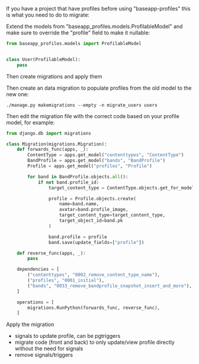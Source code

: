 If you have a project that have profiles before using "baseapp-profiles" this is what you need to do to migrate:

Extend the models from "baseapp_profiles.models.ProfilableModel" and make sure to override the "profile" field to make it nullable:

```python
from baseapp_profiles.models import ProfilableModel


class User(ProfilableModel):
    pass
```

Then create migrations and apply them

Then create an data migration to populate profiles from the old model to the new one:

```
./manage.py makemigrations --empty -n migrate_users users
```

Then edit the migration file with the correct code based on your profile model, for example:

```python
from django.db import migrations

class Migration(migrations.Migration):
    def forwards_func(apps, _):
        ContentType = apps.get_model("contenttypes", "ContentType")
        BandProfile = apps.get_model("bands", "BandProfile")
        Profile = apps.get_model("profiles", "Profile")

        for band in BandProfile.objects.all():
            if not band.profile_id:
                target_content_type = ContentType.objects.get_for_model(band)

                profile = Profile.objects.create(
                    name=band.name,
                    avatar=band.profile_image,
                    target_content_type=target_content_type,
                    target_object_id=band.pk
                )

                band.profile = profile
                band.save(update_fields=["profile"])

    def reverse_func(apps, _):
        pass

    dependencies = [
        ("contenttypes", "0002_remove_content_type_name"),
        ("profiles", "0001_initial"),
        ("bands", "0033_remove_bandprofile_snapshot_insert_and_more"),
    ]

    operations = [
        migrations.RunPython(forwards_func, reverse_func),
    ]
```

Apply the migration
<!-- 
Then edit your profilable model and remove the profile field:

Then create a new migration to remove the profile field

```
class User(ProfilableModel):
    profile = models.OneToOneField(
        settings.BASEAPP_PROFILES_PROFILE_MODEL,
        related_name="%(class)s",
        on_delete=models.CASCADE,
        verbose_name=_("profile"),
        null=True,
    )
``` -->



- signals to update profile, can be pgtriggers
- migrate code (front and back) to only update/view profile directly without the need for signals
- remove signals/triggers